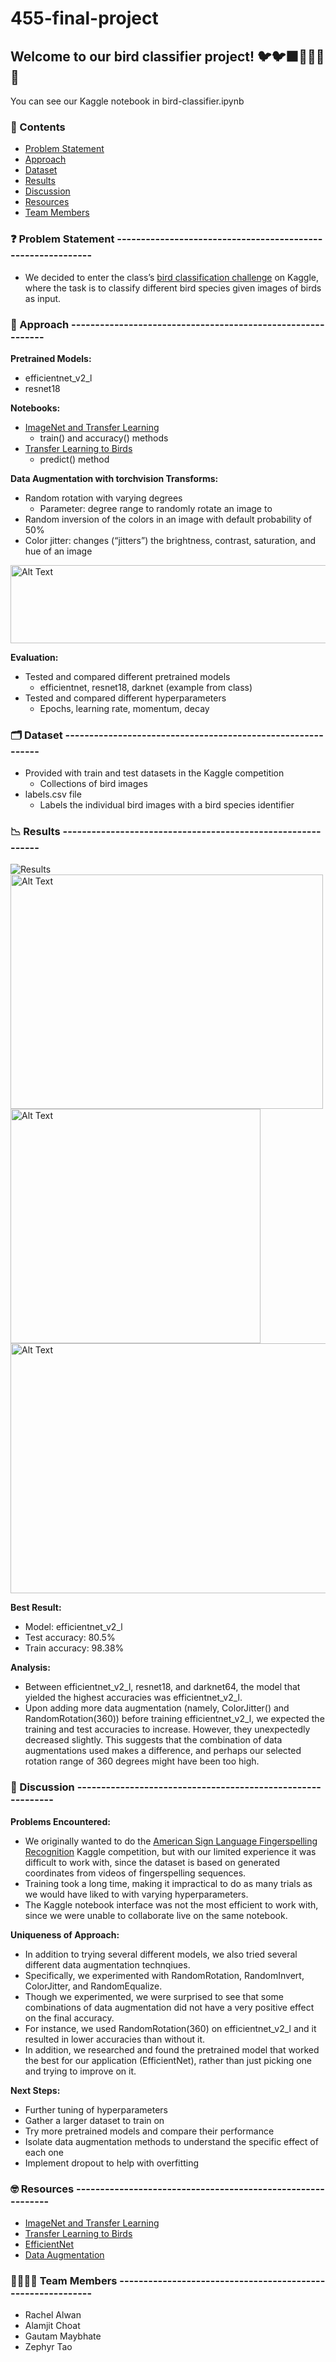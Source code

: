 # 455-final-project

## Welcome to our bird classifier project! 🐦🐦‍⬛🐥🦆🦅🦉

You can see our Kaggle notebook in bird-classifier.ipynb

### 📝 Contents
* [Problem Statement](#problem-statement)
* [Approach](#approach)
* [Dataset](#dataset)
* [Results](#results)
* [Discussion](#discussion)
* [Resources](#resources)
* [Team Members](#team)

### ❓ Problem Statement ------------------------------------------------------------ <a name="problem-statement"></a>
* We decided to enter the class’s [bird classification challenge](https://www.kaggle.com/competitions/birds23sp) on Kaggle, where the task is to classify different bird species given images of birds as input.

### 🤔 Approach ------------------------------------------------------------ <a name="approach"></a>
**Pretrained Models:**
* efficientnet_v2_l
* resnet18

**Notebooks:**
* [ImageNet and Transfer Learning](https://colab.research.google.com/drive/1EBz4feoaUvz-o_yeMI27LEQBkvrXNc_4?usp=sharing)
  * train() and accuracy() methods
* [Transfer Learning to Birds](https://colab.research.google.com/drive/1kHo8VT-onDxbtS3FM77VImG35h_K_Lav?usp=sharing)
  * predict() method

**Data Augmentation with torchvision Transforms:**
* Random rotation with varying degrees
  * Parameter: degree range to randomly rotate an image to
* Random inversion of the colors in an image with default probability of 50%
* Color jitter: changes (“jitters”) the brightness, contrast, saturation, and hue of an image

<img src="./random-rotations.png" alt="Alt Text" width="700" height="125">

**Evaluation:**
* Tested and compared different pretrained models
  * efficientnet, resnet18, darknet (example from class)
* Tested and compared different hyperparameters
  * Epochs, learning rate, momentum, decay

### 🗂 Dataset ------------------------------------------------------------ <a name="dataset"></a>
* Provided with train and test datasets in the Kaggle competition
  * Collections of bird images
* labels.csv file
  * Labels the individual bird images with a bird species identifier

### 📉 Results ------------------------------------------------------------ <a name="results"></a>
![Results](./results-table.png)
<img src="./efficientnet-plot.png" alt="Alt Text" width="500" height="375">
<img src="./resnet-plot.png" alt="Alt Text" width="400" height="375">
<img src="./decay-results.png" alt="Alt Text" width="900" height="400">

**Best Result:**
* Model: efficientnet_v2_l
* Test accuracy: 80.5%
* Train accuracy: 98.38%

**Analysis:**
* Between efficientnet_v2_l, resnet18, and darknet64, the model that yielded the highest accuracies was efficientnet_v2_l.
* Upon adding more data augmentation (namely, ColorJitter() and RandomRotation(360)) before training efficientnet_v2_l, we expected the training and test accuracies to increase. However, they unexpectedly decreased slightly. This suggests that the combination of data augmentations used makes a difference, and perhaps our selected rotation range of 360 degrees might have been too high.

### 📝 Discussion ------------------------------------------------------------ <a name="discussion"></a>
**Problems Encountered:**
* We originally wanted to do the [American Sign Language Fingerspelling Recognition](https://www.kaggle.com/competitions/asl-fingerspelling/overview) Kaggle competition, but with our limited experience it was difficult to work with, since the dataset is based on generated coordinates from videos of fingerspelling sequences.
* Training took a long time, making it impractical to do as many trials as we would have liked to with varying hyperparameters.
* The Kaggle notebook interface was not the most efficient to work with, since we were unable to collaborate live on the same notebook.

**Uniqueness of Approach:**
* In addition to trying several different models, we also tried several different data augmentation technqiues.
* Specifically, we experimented with RandomRotation, RandomInvert, ColorJitter, and RandomEqualize.
* Though we experimented, we were surprised to see that some combinations of data augmentation did not have a very positive effect on the final accuracy.
 * For instance, we used RandomRotation(360) on efficientnet_v2_l and it resulted in lower accuracies than without it.
* In addition, we researched and found the pretrained model that worked the best for our application (EfficientNet), rather than just picking one and trying to improve on it.

**Next Steps:**
* Further tuning of hyperparameters
* Gather a larger dataset to train on
* Try more pretrained models and compare their performance
* Isolate data augmentation methods to understand the specific effect of each one
* Implement dropout to help with overfitting

### 🤓 Resources ------------------------------------------------------------ <a name="resources"></a>
* [ImageNet and Transfer Learning](https://colab.research.google.com/drive/1EBz4feoaUvz-o_yeMI27LEQBkvrXNc_4?usp=sharing)
* [Transfer Learning to Birds](https://colab.research.google.com/drive/1kHo8VT-onDxbtS3FM77VImG35h_K_Lav?usp=sharing)
* [EfficientNet](https://pytorch.org/hub/nvidia_deeplearningexamples_efficientnet/)
* [Data Augmentation](https://pytorch.org/vision/stable/transforms.html)

### 👩‍💻👨‍💻 Team Members ------------------------------------------------------------ <a name="team"></a>
* Rachel Alwan
* Alamjit Choat
* Gautam Maybhate
* Zephyr Tao


